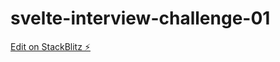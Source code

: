 # svelte-interview-challenge-01

[Edit on StackBlitz ⚡️](https://stackblitz.com/edit/vitejs-vite-ppkgmd)